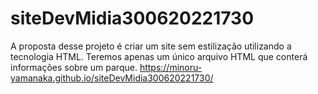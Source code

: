 # siteDevMidia300620221730
A proposta desse projeto é criar um site sem estilização utilizando a tecnologia HTML. Teremos apenas um único arquivo HTML que conterá informações sobre um parque.
https://minoru-yamanaka.github.io/siteDevMidia300620221730/
